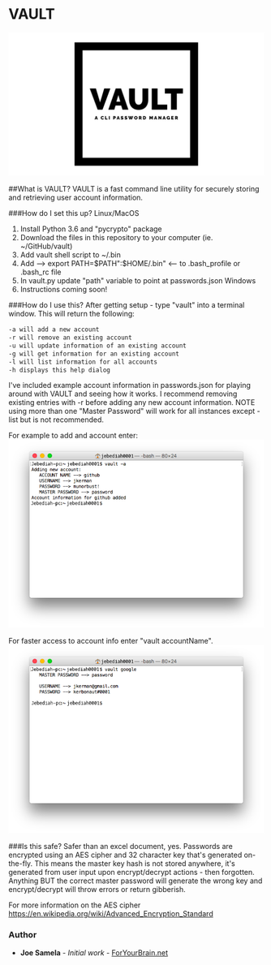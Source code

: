 # VAULT
![VAULT](screenshots/banner.png?raw=true "VAULT")

##What is VAULT?
VAULT is a fast command line utility for securely storing and retrieving user account information.

###How do I set this up?
Linux/MacOS
  1. Install Python 3.6 and "pycrypto" package
  2. Download the files in this repository to your computer (ie. ~/GitHub/vault)
  3. Add vault shell script to ~/.bin
  4. Add -->  export PATH=$PATH":$HOME/.bin"  <-- to .bash_profile or .bash_rc file
  5. In vault.py update "path" variable to point at passwords.json
Windows
  1. Instructions coming soon!

###How do I use this?
After getting setup - type "vault" into a terminal window. This will return the following:
```
-a will add a new account 
-r will remove an existing account 
-u will update information of an existing account 
-g will get information for an existing account 
-l will list information for all accounts 
-h displays this help dialog
```
I've included example account information in passwords.json for playing around with VAULT and seeing how it works. I recommend removing existing entries with -r before adding any new account information. NOTE using more than one "Master Password" will work for all instances except -list but is not recommended.

For example to add and account enter:
![add](screenshots/screenshot2.png?raw=true "add")

For faster access to account info enter "vault accountName".
![get](screenshots/screenshot1.png?raw=true "get")

###Is this safe?
Safer than an excel document, yes.
Passwords are encrypted using an AES cipher and 32 character key that's generated on-the-fly. This means the master key hash is not stored anywhere, it's generated from user input upon encrypt/decrypt actions - then forgotten. Anything BUT the correct master password will generate the wrong key and encrypt/decrypt will throw errors or return gibberish.

For more information on the AES cipher https://en.wikipedia.org/wiki/Advanced_Encryption_Standard

### Author
* **Joe Samela** - *Initial work* - [ForYourBrain.net](http://www.foryourbrain.net)
